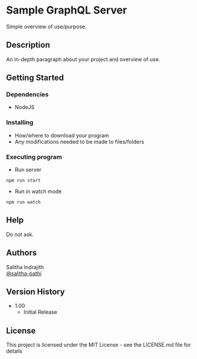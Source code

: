 # Sample GraphQL Server

Simple overview of use/purpose.

## Description

An in-depth paragraph about your project and overview of use.

## Getting Started

### Dependencies

* NodeJS

### Installing

* How/where to download your program
* Any modifications needed to be made to files/folders

### Executing program

* Run server
```
npm run start
```

* Run in watch mode
```
npm run watch
```

## Help

Do not ask.

## Authors
Salitha Indrajith  
[@salitha-pathi](https://github.com/salitha-pathi)

## Version History

* 1.00
    * Initial Release

## License

This project is licensed under the MIT License - see the LICENSE.md file for details
